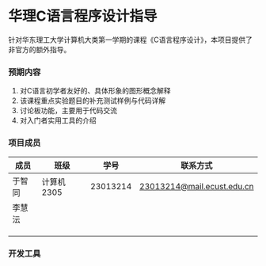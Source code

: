 # 华理C语言程序设计指导

针对华东理工大学计算机大类第一学期的课程《C语言程序设计》，本项目提供了非官方的额外指导。

### 预期内容

1. 对C语言初学者友好的、具体形象的图形概念解释
2. 该课程重点实验题目的补充测试样例与代码详解
3. 讨论板功能，主要用于代码交流
4. 对入门者实用工具的介绍

### 项目成员

| 成员   | 班级       | 学号     | 联系方式                   |
| ------ | ---------- | -------- | -------------------------- |
| 于智同 | 计算机2305 | 23013214 | 23013214@mail.ecust.edu.cn |
|     李慧沄   |            |          |                            |
|        |            |          |                            |
|        |            |          |                            |
|        |            |          |                            |

### 开发工具

